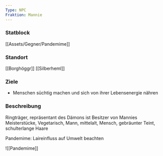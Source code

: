 ```yaml
---
Type: NPC
Fraktion: Mannie
---
```

### Statblock 
[[Assets/Gegner/Pandemime]]
### Standort
[[Borghöggr]]
[[Silberheml]]
### Ziele
- Menschen süchtig machen und sich von ihrer Lebensenergie nähren
### Beschreibung
Ringträger, repräsentant des Dämons ist Besitzer von Mannies Meisterstücke, Vegetarisch, Mann, mittelalt, Mensch, gebräunter Teint, schulterlange Haare  

Pandemime: Laireinfluss auf Umwelt beachten

![[Pandemime]]
